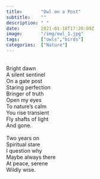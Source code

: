```yaml
---
title:       "Owl on a Post"
subtitle:    ""
description: " "
date:        2021-01-18T17:26:09Z
image:       "/img/owl_1.jpg"
tags:        ["owls","birds"]
categories:  ["Nature"]
---
```

<br>Bright dawn
<br>A silent sentinel
<br>On a gate post
<br>Staring perfection
<br>Bringer of truth
<br>Open my eyes
<br>To nature’s calm
<br>You rise transient
<br>Fly shafts of light
<br>And gone.
<br>
<br>Two years on
<br>Spiritual stare
<br>I question why
<br>Maybe always there
<br>At peace, serene
<br>Wildly wise.